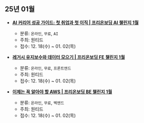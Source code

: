 ## 25년 01월
- __[AI 커리어 성공 가이드: 첫 취업과 첫 이직 | 프리온보딩 AI 챌린지 1월](https://www.wanted.co.kr/events/pre_challenge_ai_8)__
  - 분류: `온라인`, `무료`, `AI`
  - 주최: 원티드
  - 접수: 12. 18(수) ~ 01. 02(목)

- __[레거시 유지보수와 데이터 모으기 | 프리온보딩 FE 챌린지 1월](https://www.wanted.co.kr/events/pre_challenge_fe_29)__
  - 분류: `온라인`, `무료`, `프론트엔드`
  - 주최: 원티드
  - 접수: 12. 18(수) ~ 01. 02(목)
- __[이제는 꼭 알아야 할 AWS | 프리온보딩 BE 챌린지 1월](https://www.wanted.co.kr/events/pre_challenge_be_27)__
  - 분류: `온라인`, `무료`, `벡엔드`
  - 주최: 원티드
  - 접수: 12. 18(수) ~ 01. 02(목)